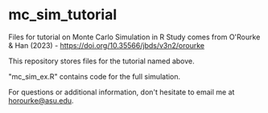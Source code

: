 # mc_sim_tutorial
Files for tutorial on Monte Carlo Simulation in R
Study comes from O'Rourke & Han (2023) - https://doi.org/10.35566/jbds/v3n2/orourke

This repository stores files for the tutorial named above. 

"mc_sim_ex.R" contains code for the full simulation.

For questions or additional information, don't hesitate to email me at horourke@asu.edu.
